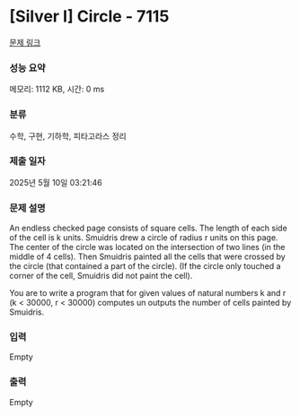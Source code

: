 # [Silver I] Circle - 7115 

[문제 링크](https://www.acmicpc.net/problem/7115) 

### 성능 요약

메모리: 1112 KB, 시간: 0 ms

### 분류

수학, 구현, 기하학, 피타고라스 정리

### 제출 일자

2025년 5월 10일 03:21:46

### 문제 설명

<p>An endless checked page consists of square cells. The length of each side of the cell is k units. Smuidris drew a circle of radius r units on this page. The center of the circle was located on the intersection of two lines (in the middle of 4 cells). Then Smuidris painted all the cells that were crossed by the circle (that contained a part of the circle). (If the circle only touched a corner of the cell, Smuidris did not paint the cell).</p>

<p>You are to write a program that for given values of natural numbers k and r (k < 30000, r < 30000) computes un outputs the number of cells painted by Smuidris.</p>

### 입력 

 Empty

### 출력 

 Empty

